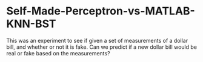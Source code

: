 # Self-Made-Perceptron-vs-MATLAB-KNN-BST
This was an experiment to see if given a set of measurements of a dollar bill, and whether or not it is fake. Can we predict if a new dollar bill would be real or fake based on the measurements?
